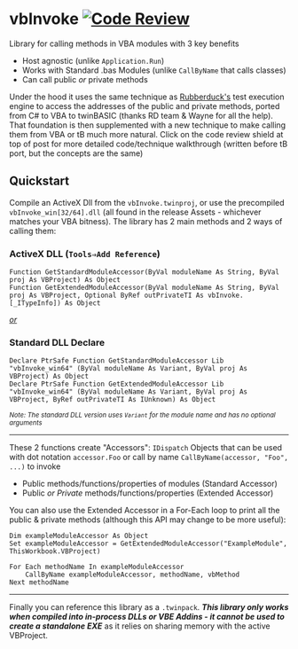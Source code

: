 # vbInvoke [![Code Review](http://www.zomis.net/codereview/shield/?qid=274532)](http://codereview.stackexchange.com/q/274532/146810)

Library for calling methods in VBA modules with 3 key benefits
  - Host agnostic (unlike `Application.Run`)
  - Works with Standard .bas Modules (unlike `CallByName` that calls classes)
  - Can call public _or_ private methods
  
  
Under the hood it uses the same technique as [Rubberduck's](https://github.com/rubberduck-vba/Rubberduck) test execution engine to access the addresses of the public and private methods, ported from C# to VBA to twinBASIC (thanks RD team & Wayne for all the help). That foundation is then supplemented with a new technique to make calling them from VBA or tB much more natural. Click on the code review shield at top of post for more detailed code/technique walkthrough (written before tB port, but the concepts are the same)

## Quickstart
Compile an ActiveX Dll from the `vbInvoke.twinproj`, or use the precompiled `vbInvoke_win[32/64].dll` (all found in the release Assets - whichever matches your VBA bitness). The library has 2 main methods and 2 ways of calling them:

### ActiveX DLL (`Tools⇒Add Reference`)

```vba
Function GetStandardModuleAccessor(ByVal moduleName As String, ByVal proj As VBProject) As Object
Function GetExtendedModuleAccessor(ByVal moduleName As String, ByVal proj As VBProject, Optional ByRef outPrivateTI As vbInvoke.[_ITypeInfo]) As Object
```

_<ins>or</ins>_
### Standard DLL Declare

```vba
Declare PtrSafe Function GetStandardModuleAccessor Lib "vbInvoke_win64" (ByVal moduleName As Variant, ByVal proj As VBProject) As Object
Declare PtrSafe Function GetExtendedModuleAccessor Lib "vbInvoke_win64" (ByVal moduleName As Variant, ByVal proj As VBProject, ByRef outPrivateTI As IUnknown) As Object
```

<sub>_Note: The standard DLL version uses `Variant` for the module name and has no optional arguments_</sub>

---

These 2 functions create "Accessors": `IDispatch` Objects that can be used with dot notation `accessor.Foo` or call by name `CallByName(accessor, "Foo", ...)` to invoke
 - Public methods/functions/properties of modules (Standard Accessor)
 - Public _or Private_ methods/functions/properties (Extended Accessor)

You can also use the Extended Accessor in a For-Each loop to print all the public & private methods (although this API may change to be more useful):

```vba
Dim exampleModuleAccessor As Object
Set exampleModuleAccessor = GetExtendedModuleAccessor("ExampleModule", ThisWorkbook.VBProject)

For Each methodName In exampleModuleAccessor
	CallByName exampleModuleAccessor, methodName, vbMethod
Next methodName
```

---

Finally you can reference this library as a `.twinpack`. _**This library only works when compiled into in-process DLLs or VBE Addins - it cannot be used to create a standalone EXE**_ as it relies on sharing memory with the active VBProject.
